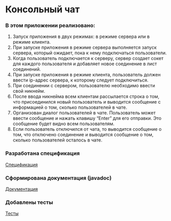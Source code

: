 # Консольный чат
### В этом приложении реализовано:
1. Запуск приложения в двух режимах: в режиме сервера или в режиме клиента.
2. При запуске приложения в режиме сервера выполняется запуск сервера, который ожидает, пока к нему подключаться пользователи.
3. Когда пользователь подключается к серверу, сервер создает cокет для каждого пользователя и добавляет новое соединение в лист соединений.
4. При запуске приложения в режиме клиента, пользователь должен ввести ip-адрес сервера, к которому следует подключиться.
5. При соединении с сервером, пользователю необходимо ввести свой никнейм.
6. После ввода никнейма всем клиентам рассылается строка о том, что присоединился новый пользователь и выводится сообщение с информацией о том, сколько пользователей в чате.
7. Организован диалог пользователей в чате. Пользователь может ввести сообщение и нажать клавишу “Enter” для его отправки. Это сообщение будет видно всем пользователям.
8. Если пользователь отключился от чата, то выводится сообщение о том, что отключено соединение и выводится сообщение о том, сколько пользователей осталось в чате.
### Разработана спецификация <br>
<a href="https://github.com/Trushenkov/Console__Chat/wiki/%D0%A1%D0%BF%D0%B5%D1%86%D0%B8%D1%84%D0%B8%D0%BA%D0%B0%D1%86%D0%B8%D1%8F"> Спецификация </a>
### Сформирована документация (javadoc)
<a href="https://github.com/Trushenkov/Console__Chat/tree/master/Chat_JavaDoc"> Документация </a>
### Добавлены тесты
<a href="https://github.com/Trushenkov/Console__Chat/tree/master/tests"> Тесты </a>


